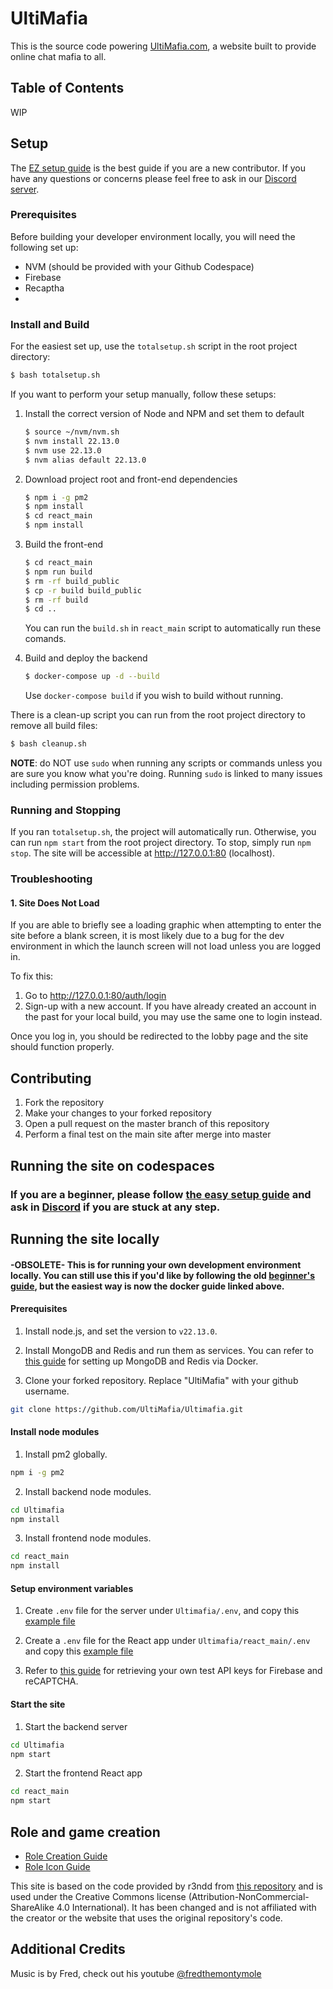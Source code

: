 # UltiMafia

This is the source code powering [UltiMafia.com](https://ultimafia.com), a website built to provide online chat mafia to all.

## Table of Contents

WIP

## Setup

The [EZ setup guide](/docs/setup-EZ-guide.md) is the best guide if you are a new contributor. If you have any questions or concerns please feel free to ask in our [Discord server](https://discord.gg/C5WMFpYRHQ).

### Prerequisites

Before building your developer environment locally, you will need the following set up:

- NVM (should be provided with your Github Codespace)
- Firebase
- Recaptha
-

### Install and Build

For the easiest set up, use the `totalsetup.sh` script in the root project directory:

```bash
$ bash totalsetup.sh
```

If you want to perform your setup manually, follow these setups:

1. Install the correct version of Node and NPM and set them to default
   ```bash
   $ source ~/nvm/nvm.sh
   $ nvm install 22.13.0
   $ nvm use 22.13.0
   $ nvm alias default 22.13.0
   ```
2. Download project root and front-end dependencies

   ```bash
   $ npm i -g pm2
   $ npm install
   $ cd react_main
   $ npm install
   ```

3. Build the front-end

   ```bash
   $ cd react_main
   $ npm run build
   $ rm -rf build_public
   $ cp -r build build_public
   $ rm -rf build
   $ cd ..
   ```

   You can run the `build.sh` in `react_main` script to automatically run these comands.

4. Build and deploy the backend
   ```bash
   $ docker-compose up -d --build
   ```
   Use `docker-compose build` if you wish to build without running.

There is a clean-up script you can run from the root project directory to remove all build files:

```bash
$ bash cleanup.sh
```

**NOTE**: do NOT use `sudo` when running any scripts or commands unless you are sure you know what you're doing. Running `sudo` is linked to many issues including permission problems.

### Running and Stopping

If you ran `totalsetup.sh`, the project will automatically run. Otherwise, you can run `npm start` from the root project directory. To stop, simply run `npm stop`. The site will be accessible at http://127.0.0.1:80 (localhost).

### Troubleshooting

#### 1. Site Does Not Load

If you are able to briefly see a loading graphic when attempting to enter the site before a blank screen, it is most likely due to a bug for the dev environment in which the launch screen will not load unless you are logged in.

To fix this:

1. Go to http://127.0.0.1:80/auth/login
2. Sign-up with a new account. If you have already created an account in the past for your local build, you may use the same one to login instead.

Once you log in, you should be redirected to the lobby page and the site should function properly.

## Contributing

1. Fork the repository
2. Make your changes to your forked repository
3. Open a pull request on the master branch of this repository
4. Perform a final test on the main site after merge into master

## Running the site on codespaces

### If you are a beginner, please follow [the easy setup guide](/docs/setup-EZ-guide.md) and ask in [Discord](https://discord.gg/C5WMFpYRHQ) if you are stuck at any step.

## Running the site locally

#### -OBSOLETE- This is for running your own development environment locally. You can still use this if you'd like by following the old [beginner's guide](/docs/setup-beginner-guide.md), but the easiest way is now the docker guide linked above.

#### Prerequisites

1. Install node.js, and set the version to `v22.13.0`.

2. Install MongoDB and Redis and run them as services. You can refer to [this guide](/docs/setup-mongo-redis-docker.md) for setting up MongoDB and Redis via Docker.

3. Clone your forked repository. Replace "UltiMafia" with your github username.

```bash
git clone https://github.com/UltiMafia/Ultimafia.git
```

#### Install node modules

1. Install pm2 globally.

```bash
npm i -g pm2
```

2. Install backend node modules.

```bash
cd Ultimafia
npm install
```

3. Install frontend node modules.

```bash
cd react_main
npm install
```

#### Setup environment variables

1. Create `.env` file for the server under `Ultimafia/.env`, and copy this [example file](/docs/server_env)

2. Create a `.env` file for the React app under `Ultimafia/react_main/.env` and copy this [example file](/docs/client_env)

3. Refer to [this guide](/docs/setup-dependencies.md) for retrieving your own test API keys for Firebase and reCAPTCHA.

#### Start the site

1. Start the backend server

```bash
cd Ultimafia
npm start
```

2. Start the frontend React app

```bash
cd react_main
npm start
```

## Role and game creation

- [Role Creation Guide](/docs/guide-role-creation.md)
- [Role Icon Guide](/docs/guide-role-icons.md)

This site is based on the code provided by r3ndd from [this repository](https://github.com/r3ndd/BeyondMafia-Integration) and is used under the Creative Commons license (Attribution-NonCommercial-ShareAlike 4.0 International). It has been changed and is not affiliated with the creator or the website that uses the original repository's code.

## Additional Credits

Music is by Fred, check out his youtube [@fredthemontymole](https://www.youtube.com/@fredthemontymole)
